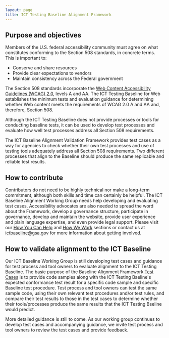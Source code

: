 ```yaml
---
layout: page
title: ICT Testing Baseline Alignment Framework
---
```


## Purpose and objectives

Members of the U.S. federal accessibility community must agree on what constitutes conforming to the Section 508 standards, in concrete terms. This is important to:
* Conserve and share resources
* Provide clear expectations to vendors
* Maintain consistency across the Federal government

The Section 508 standards incorporate the [Web Content Accessibility Guidelines (WCAG) 2.0](https://www.w3.org/TR/WCAG20/), levels A and AA. The ICT Testing Baseline for Web establishes the minimum tests and evaluation guidance for determining whether Web content meets the requirements of WCAG 2.0 A and AA and, therefore, Section 508.

Although the ICT Testing Baseline does not provide processes or tools for conducting baseline tests, it can be used to develop test processes and evaluate how well test processes address all Section 508 requirements.

The ICT Baseline Alignment Validation Framework provides test cases as a way for agencies to check whether their own test processes and use of testing tools adequately address all Section 508 requirements. Two different processes that align to the Baseline should produce the same replicable and reliable test results.

## How to contribute

Contributors do not need to be highly technical nor make a long-term commitment, although both skills and time can certainly be helpful. The ICT Baseline Alignment Working Group needs help developing and evaluating test cases. Accessibility advocates are also needed to spread the word about the Framework, develop a governance structure, participate in governance, develop and maintain the website, provide user experience and plain language expertise, and even provide legal support. Please visit our [How You Can Help](contributing.html#helping) and [How We Work](contributing.html#how-we-work) sections or contact us at [ictbaseline@gsa.gov](mailto:ictbaseline@gsa.gov) for more information about getting involved.

## How to validate alignment to the ICT Baseline

Our ICT Baseline Working Group is still developing test cases and guidance for test process and tool owners to evaluate alignment to the ICT Testing Baseline. The basic purpose of the Baseline Alignment Framework [Test Cases](testcases.html) is to provide code samples along with the ICT Testing Baeline's expected conformance test result for a specific code sample and specific Baseline test procedure. Test process and tool owners can test the same sample code, using their own relevant test procedures and/or test rules, and compare their test results to those in the test cases to determine whether their tools/processes produce the same results that the ICT Testing Bseline would predict.

More detailed guidance is still to come. As our working group continues to develop test cases and accompanying guidance, we invite test process and tool owners to review the test cases and provide feedback.